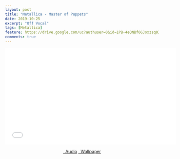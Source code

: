 ```yaml
---
layout: post
title: "Metallica - Master of Puppets"
date: 2019-10-25
excerpt: "Off Vocal"
tags: [Metallica]
feature: https://drive.google.com/uc?authuser=0&id=1PB-4eQNBf6GJoxzsq0ItkG6K35709yHu&export=download
comments: true
---
```

<iframe width="560" height="315" src="//www.youtube.com/embed/BdU0mg7b79g" frameborder="0"> </iframe>
<center>
<figure class="half">
<a href="https://drive.google.com/uc?authuser=0&id=1S_Awd4hCqTZ4a9lp-iCY9LgKpW4uAwJI&export=download" class="btn" target="_blank" rel="noopener noreferrer"><i class="fa fa-caret-down"></i> &nbsp; Audio</a>
<a href="https://drive.google.com/uc?authuser=0&id=1PB-4eQNBf6GJoxzsq0ItkG6K35709yHu&export=download" class="btn" target="_blank" rel="noopener noreferrer"><i class="fa fa-caret-down"></i> &nbsp; Wallpaper</a>
</figure>
</center>
